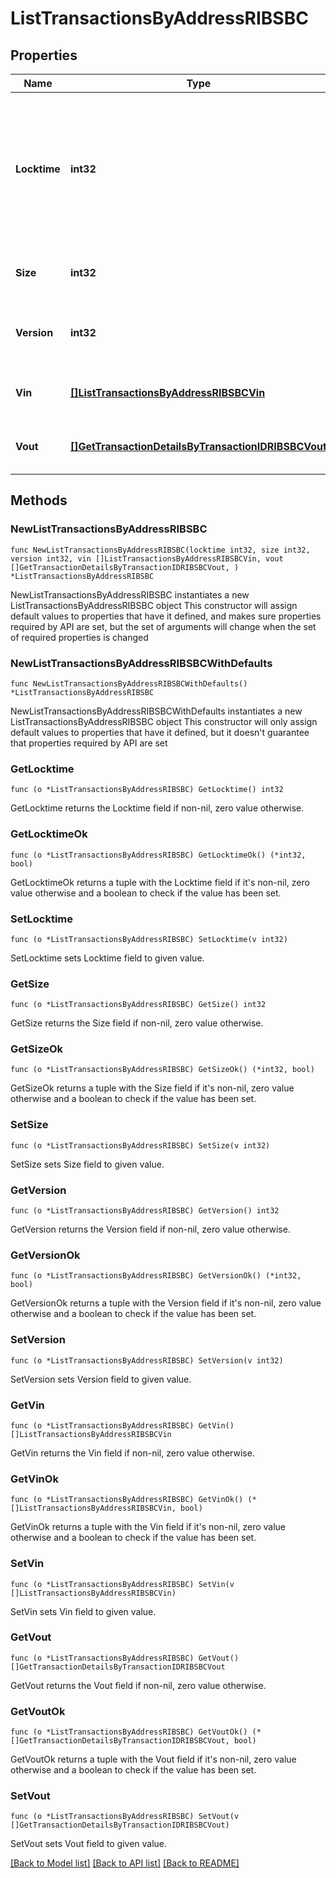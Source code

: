 # ListTransactionsByAddressRIBSBC

## Properties

Name | Type | Description | Notes
------------ | ------------- | ------------- | -------------
**Locktime** | **int32** | Represents the locktime on the transaction on the specific blockchain, i.e. the blockheight at which the transaction is valid. | 
**Size** | **int32** | Represents the total size of this transaction. | 
**Version** | **int32** | Represents the transaction&#39;s version number. | 
**Vin** | [**[]ListTransactionsByAddressRIBSBCVin**](ListTransactionsByAddressRIBSBCVin.md) | Represents the transaction inputs. | 
**Vout** | [**[]GetTransactionDetailsByTransactionIDRIBSBCVout**](GetTransactionDetailsByTransactionIDRIBSBCVout.md) | Represents the transaction outputs. | 

## Methods

### NewListTransactionsByAddressRIBSBC

`func NewListTransactionsByAddressRIBSBC(locktime int32, size int32, version int32, vin []ListTransactionsByAddressRIBSBCVin, vout []GetTransactionDetailsByTransactionIDRIBSBCVout, ) *ListTransactionsByAddressRIBSBC`

NewListTransactionsByAddressRIBSBC instantiates a new ListTransactionsByAddressRIBSBC object
This constructor will assign default values to properties that have it defined,
and makes sure properties required by API are set, but the set of arguments
will change when the set of required properties is changed

### NewListTransactionsByAddressRIBSBCWithDefaults

`func NewListTransactionsByAddressRIBSBCWithDefaults() *ListTransactionsByAddressRIBSBC`

NewListTransactionsByAddressRIBSBCWithDefaults instantiates a new ListTransactionsByAddressRIBSBC object
This constructor will only assign default values to properties that have it defined,
but it doesn't guarantee that properties required by API are set

### GetLocktime

`func (o *ListTransactionsByAddressRIBSBC) GetLocktime() int32`

GetLocktime returns the Locktime field if non-nil, zero value otherwise.

### GetLocktimeOk

`func (o *ListTransactionsByAddressRIBSBC) GetLocktimeOk() (*int32, bool)`

GetLocktimeOk returns a tuple with the Locktime field if it's non-nil, zero value otherwise
and a boolean to check if the value has been set.

### SetLocktime

`func (o *ListTransactionsByAddressRIBSBC) SetLocktime(v int32)`

SetLocktime sets Locktime field to given value.


### GetSize

`func (o *ListTransactionsByAddressRIBSBC) GetSize() int32`

GetSize returns the Size field if non-nil, zero value otherwise.

### GetSizeOk

`func (o *ListTransactionsByAddressRIBSBC) GetSizeOk() (*int32, bool)`

GetSizeOk returns a tuple with the Size field if it's non-nil, zero value otherwise
and a boolean to check if the value has been set.

### SetSize

`func (o *ListTransactionsByAddressRIBSBC) SetSize(v int32)`

SetSize sets Size field to given value.


### GetVersion

`func (o *ListTransactionsByAddressRIBSBC) GetVersion() int32`

GetVersion returns the Version field if non-nil, zero value otherwise.

### GetVersionOk

`func (o *ListTransactionsByAddressRIBSBC) GetVersionOk() (*int32, bool)`

GetVersionOk returns a tuple with the Version field if it's non-nil, zero value otherwise
and a boolean to check if the value has been set.

### SetVersion

`func (o *ListTransactionsByAddressRIBSBC) SetVersion(v int32)`

SetVersion sets Version field to given value.


### GetVin

`func (o *ListTransactionsByAddressRIBSBC) GetVin() []ListTransactionsByAddressRIBSBCVin`

GetVin returns the Vin field if non-nil, zero value otherwise.

### GetVinOk

`func (o *ListTransactionsByAddressRIBSBC) GetVinOk() (*[]ListTransactionsByAddressRIBSBCVin, bool)`

GetVinOk returns a tuple with the Vin field if it's non-nil, zero value otherwise
and a boolean to check if the value has been set.

### SetVin

`func (o *ListTransactionsByAddressRIBSBC) SetVin(v []ListTransactionsByAddressRIBSBCVin)`

SetVin sets Vin field to given value.


### GetVout

`func (o *ListTransactionsByAddressRIBSBC) GetVout() []GetTransactionDetailsByTransactionIDRIBSBCVout`

GetVout returns the Vout field if non-nil, zero value otherwise.

### GetVoutOk

`func (o *ListTransactionsByAddressRIBSBC) GetVoutOk() (*[]GetTransactionDetailsByTransactionIDRIBSBCVout, bool)`

GetVoutOk returns a tuple with the Vout field if it's non-nil, zero value otherwise
and a boolean to check if the value has been set.

### SetVout

`func (o *ListTransactionsByAddressRIBSBC) SetVout(v []GetTransactionDetailsByTransactionIDRIBSBCVout)`

SetVout sets Vout field to given value.



[[Back to Model list]](../README.md#documentation-for-models) [[Back to API list]](../README.md#documentation-for-api-endpoints) [[Back to README]](../README.md)


